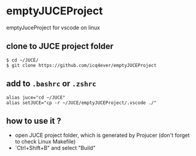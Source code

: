 # emptyJUCEProject
emptyJuceProject for vscode on linux

## clone to JUCE project folder
```
$ cd ~/JUCE/
$ git clone https://github.com/icq4ever/emptyJUCEProject
```

## add to `.bashrc` or `.zshrc`
```
alias juce="cd ~/JUCE"
alias setJUCE="cp -r ~/JUCE/emptyJUCEProject/.vscode ./"
```

## how to use it ?
- open JUCE project folder, which is generated by Projucer (don't forget to check Linux Makefile)
- `Ctrl+Shift+B" and select "Build"

